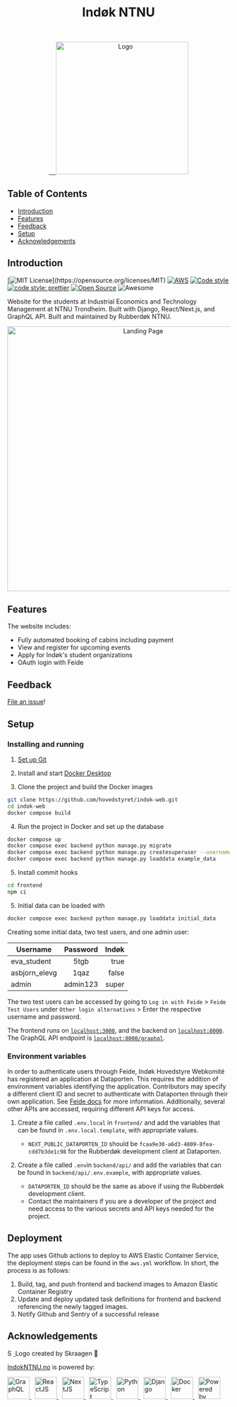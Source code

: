 <h1 align="center">Indøk NTNU</h1><br>
<p align="center">
  <a href="https://www.indokntnu.no/">
    &nbsp;&nbsp;&nbsp;&nbsp;<img alt="Logo" title="Rubberdøk" src="https://github.com/hovedstyret/indok-web/blob/docs/assets/rubberdok_logo.svg" width="300">
  </a>
</p>

## Table of Contents

- [Introduction](#introduction)
- [Features](#features)
- [Feedback](#feedback)
- [Setup](#setup)
- [Acknowledgements](#acknowledgements)

## Introduction

[![MIT License](https://img.shields.io/apm/l/atomic-design-ui.svg?)](https://opensource.org/licenses/MIT)
[![AWS](https://github.com/hovedstyret/indok-web/actions/workflows/aws.yml/badge.svg)](https://github.com/hovedstyret/indok-web/actions/workflows/aws.yml)
[![Code style](https://img.shields.io/badge/code%20style-black-black?style=flat)](https://github.com/psf/black)
[![code style: prettier](https://img.shields.io/badge/code_style-prettier-ff69b4.svg?style=flat)](https://github.com/prettier/prettier)
[![Open Source](https://badges.frapsoft.com/os/v1/open-source.svg?v=103)](https://opensource.org/)
![Awesome](https://cdn.rawgit.com/sindresorhus/awesome/d7305f38d29fed78fa85652e3a63e154dd8e8829/media/badge.svg)

Website for the students at Industrial Economics and Technology Management at NTNU Trondheim. Built with Django, React/Next.js, and GraphQL API. Built and maintained by Rubberdøk NTNU.

<p align="center">
  <a href="https://www.indokntnu.no/">
    <img alt="Landing Page" title="Indøk NTNU" src="https://github.com/hovedstyret/indok-web/blob/docs/assets/Index.png" width="600">
  </a>
</p>

## Features

The website includes:

- Fully automated booking of cabins including payment
- View and register for upcoming events
- Apply for Indøk's student organizations
- OAuth login with Feide

## Feedback

[File an issue](https://github.com/hovedstyret/indok-web/issues/new)!

## Setup

### Installing and running

1. [Set up Git](https://docs.github.com/en/get-started/quickstart/set-up-git)

2. Install and start [Docker Desktop](https://www.docker.com/products/docker-desktop)

3. Clone the project and build the Docker images

```zsh
git clone https://github.com/hovedstyret/indok-web.git
cd indok-web
docker compose build
```

4. Run the project in Docker and set up the database

```zsh
docker compose up
docker compose exec backend python manage.py migrate
docker compose exec backend python manage.py createsuperuser --username=admin
docker compose exec backend python manage.py loaddata example_data
```

5. Install commit hooks

```zsh
cd frontend
npm ci
```

5. Initial data can be loaded with

```zsh
docker compose exec backend python manage.py loaddata initial_data
```

Creating some initial data, two test users, and one admin user:

| Username      | Password | Indøk |
| ------------- | :------: | ----: |
| eva_student   |   5tgb   |  true |
| asbjorn_elevg |   1qaz   | false |
| admin         | admin123 | super |

The two test users can be accessed by going to `Log in with Feide` > `Feide Test Users` under `Other login alternatives` > Enter the respective username and password.

The frontend runs on [`localhost:3000`](localhost:3000), and the backend on [`localhost:8000`](localhost:8000). The GraphQL API endpoint is [`localhost:8000/graphql`](localhost:8000/graphql).

### Environment variables

In order to authenticate users through Feide, Indøk Hovedstyre Webkomité has registered an application at Dataporten. This requires the addition of environment variables identifying the application. Contributors may specify a different client ID and secret to authenticate with Dataporten through their own application. See [Feide docs](https://docs.feide.no/service_providers/index.html) for more information. Additionally, several other APIs are accessed, requiring different API keys for access.

1. Create a file called `.env.local` in `frontend/` and add the variables that can be found in `.env.local.template`, with appropriate values.

   - `NEXT_PUBLIC_DATAPORTEN_ID` should be `fcaa9e30-a6d3-4809-8fea-cdd7b3de1c98` for the Rubberdøk development client at Dataporten.

2. Create a file called `.env`in `backend/api/` and add the variables that can be found in `backend/api/.env.example`, with appropriate values.

   - `DATAPORTEN_ID` should be the same as above if using the Rubberdøk development client.
   - Contact the maintainers if you are a developer of the project and need access to the various secrets and API keys needed for the project.

## Deployment

The app uses Github actions to deploy to AWS Elastic Container Service, the deployment steps can be found in the `aws.yml` workflow.
In short, the process is as follows:

1.  Build, tag, and push frontend and backend images to Amazon Elastic Container Registry
2.  Update and deploy updated task definitions for frontend and backend referencing the newly tagged images.
3.  Notify Github and Sentry of a successful release

## Acknowledgements

<p float="left">
  <a href="https://github.com/Skraagen">
    <img alt="Skraagen" src="https://avatars1.githubusercontent.com/u/18050179?s=400&v=4" width="14">
  </a>
  Logo created by Skraagen 🦆
</p>

[IndokNTNU.no](https://www.indokntnu.no) is powered by:

<p float="left">
  <a href="https://graphql.org/">
     <img alt="GraphQL" src="https://upload.wikimedia.org/wikipedia/commons/1/17/GraphQL_Logo.svg" height="50">
  </a>
  &nbsp;
  <a href="https://reactjs.org">
    <img alt="ReactJS" src="https://upload.wikimedia.org/wikipedia/commons/a/a7/React-icon.svg" height="50">
  </a>
  &nbsp;
  <a href="https://nextjs.org">
    <img alt="NextJS" src="https://github.com/hovedstyret/indok-web/blob/docs/assets/nextjs_logo.svg" height="50">
  </a>
  &nbsp;
  <a href="https://www.typescriptlang.org/">
    <img alt="TypeScript" src="https://upload.wikimedia.org/wikipedia/commons/4/4c/Typescript_logo_2020.svg" height="50">
  </a>
  &nbsp;
  <a href="https://www.python.org">
    <img alt="Python" src="https://upload.wikimedia.org/wikipedia/commons/c/c3/Python-logo-notext.svg" height="50">
  </a>
  &nbsp;
  <a href="https://www.djangoproject.com">
    <img alt="Django" src="https://github.com/hovedstyret/indok-web/blob/docs/assets/django_logo.svg" height="50">
  </a>
  &nbsp;
  <a href="https://www.docker.com">
    <img alt="Docker" src="https://www.docker.com/sites/default/files/d8/styles/role_icon/public/2019-07/vertical-logo-monochromatic.png?itok=erja9lKc" height="50">
  </a>
  &nbsp;
  <a href="https://aws.amazon.com/">
    <img src="https://github.com/hovedstyret/indok-web/blob/docs/assets/aws_logo.svg" alt="Powered by AWS Cloud Computing", height="50">
  </a>
</p>

